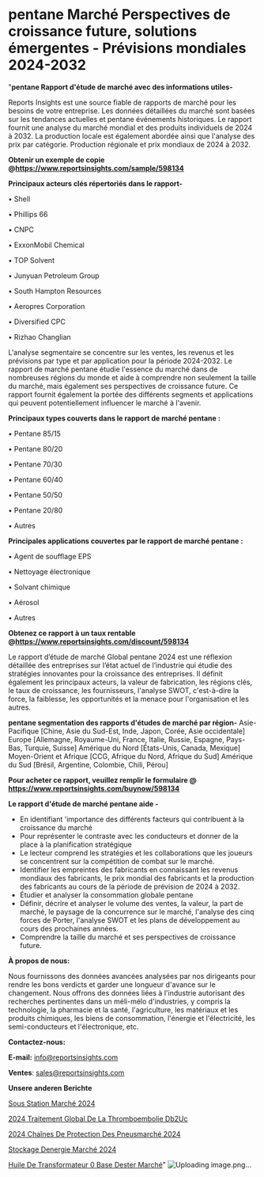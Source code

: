 # pentane Marché Perspectives de croissance future, solutions émergentes - Prévisions mondiales 2024-2032

"<strong>pentane Rapport d'étude de marché avec des informations utiles-</strong>

Reports Insights est une source fiable de rapports de marché pour les besoins de votre entreprise. Les données détaillées du marché sont basées sur les tendances actuelles et pentane événements historiques. Le rapport fournit une analyse du marché mondial et des produits individuels de 2024 à 2032. La production locale est également abordée ainsi que l'analyse des prix par catégorie. Production régionale et prix mondiaux de 2024 à 2032.

<strong><b>Obtenir un exemple de copie @</b></strong><a href=https://www.reportsinsights.com/sample/598134><strong><b>https://www.reportsinsights.com/sample/598134</b></strong></a>

<b>Principaux acteurs clés répertoriés dans le rapport-</b>

<b> </b>• Shell

• Phillips 66

• CNPC

• ExxonMobil Chemical

• TOP Solvent

• Junyuan Petroleum Group

• South Hampton Resources

• Aeropres Corporation

• Diversified CPC

• Rizhao Changlian

L'analyse segmentaire se concentre sur les ventes, les revenus et les prévisions par type et par application pour la période 2024-2032. Le rapport de marché pentane étudie l'essence du marché dans de nombreuses régions du monde et aide à comprendre non seulement la taille du marché, mais également ses perspectives de croissance future. Ce rapport fournit également la portée des différents segments et applications qui peuvent potentiellement influencer le marché à l'avenir.

<strong>Principaux types couverts dans le rapport de marché pentane :</strong>

• Pentane 85/15

• Pentane 80/20

• Pentane 70/30

• Pentane 60/40

• Pentane 50/50

• Pentane 20/80

• Autres

<strong>Principales applications couvertes par le rapport de marché pentane :</strong>

• Agent de soufflage EPS

• Nettoyage électronique

• Solvant chimique

• Aérosol

• Autres

<strong><b>Obtenez ce rapport à un taux rentable @</b></strong><a href=https://www.reportsinsights.com/discount/598134><strong><b>https://www.reportsinsights.com/discount/598134</b></strong></a>

Le rapport d’étude de marché Global pentane 2024 est une réflexion détaillée des entreprises sur l’état actuel de l’industrie qui étudie des stratégies innovantes pour la croissance des entreprises. Il définit également les principaux acteurs, la valeur de fabrication, les régions clés, le taux de croissance, les fournisseurs, l'analyse SWOT, c'est-à-dire la force, la faiblesse, les opportunités et la menace pour l'organisation et les autres.

<strong>pentane segmentation des rapports d'études de marché par région-</strong>
Asie-Pacifique [Chine, Asie du Sud-Est, Inde, Japon, Corée, Asie occidentale]
Europe [Allemagne, Royaume-Uni, France, Italie, Russie, Espagne, Pays-Bas, Turquie, Suisse]
Amérique du Nord [États-Unis, Canada, Mexique]
Moyen-Orient et Afrique [CCG, Afrique du Nord, Afrique du Sud]
Amérique du Sud [Brésil, Argentine, Colombie, Chili, Pérou]

<strong>Pour acheter ce rapport, veuillez remplir le formulaire @   <a href=https://www.reportsinsights.com/buynow/598134>https://www.reportsinsights.com/buynow/598134</a></strong>

<strong>Le rapport d'étude de marché pentane aide -</strong>
<ul>
  <li>En identifiant 'importance des différents facteurs qui contribuent à la croissance du marché</li>
  <li>Pour représenter le contraste avec les conducteurs et donner de la place à la planification stratégique</li>
  <li>Le lecteur comprend les stratégies et les collaborations que les joueurs se concentrent sur la compétition de combat sur le marché.</li>
  <li>Identifier les empreintes des fabricants en connaissant les revenus mondiaux des fabricants, le prix mondial des fabricants et la production des fabricants au cours de la période de prévision de 2024 à 2032.</li>
  <li>Étudier et analyser la consommation globale pentane</li>
  <li>Définir, décrire et analyser le volume des ventes, la valeur, la part de marché, le paysage de la concurrence sur le marché, l'analyse des cinq forces de Porter, l'analyse SWOT et les plans de développement au cours des prochaines années.</li>
  <li>Comprendre la taille du marché et ses perspectives de croissance future.</li>
</ul>
<strong>À propos de nous:</strong>

Nous fournissons des données avancées analysées par nos dirigeants pour rendre les bons verdicts et garder une longueur d'avance sur le changement. Nous offrons des données liées à l'industrie autorisant des recherches pertinentes dans un méli-mélo d'industries, y compris la technologie, la pharmacie et la santé, l'agriculture, les matériaux et les produits chimiques, les biens de consommation, l'énergie et l'électricité, les semi-conducteurs et l'électronique, etc.

<strong>Contactez-nous:</strong>

<strong>E-mail:</strong> <a href=mailto:info@reportsinsights.com>info@reportsinsights.com</a>

<strong>Ventes</strong>: <a href=mailto:sales@reportsinsights.com>sales@reportsinsights.com</a>

<strong>Unsere anderen Berichte</strong>

<a href=https://www.linkedin.com/pulse/sous-station-marchétendances-émergentes-et-principaux-odbrc/>Sous Station Marché 2024</a>

<a href=https://www.linkedin.com/pulse/2024-traitement-global-de-la-thromboembolie-db2uc/>2024 Traitement Global De La Thromboembolie Db2Uc</a>

<a href=https://www.linkedin.com/pulse/2024-chaînes-de-protection-des-pneusmarché-basé-a28lc/>2024 Chaînes De Protection Des Pneusmarché 2024</a>

<a href=https://www.linkedin.com/pulse/stockage-denergie-marché-rapport-détude-h1g2c/>Stockage Denergie Marché 2024</a>

<a href=https://www.linkedin.com/pulse/huile-de-transformateur-%C3%A0-base-dester-march%C3%A9-jt8bc/>Huile De Transformateur 0 Base Dester Marché</a>"
![Uploading image.png…]()
